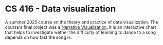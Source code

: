 # CS 416 - Data visualization
A summer 2025 course on the theory and practice of data visualization. 
The course's final project was a [Narrative Visualization](http://127.0.0.1:5500/narrative_viz.html). 
It is an interactive chart that helps to investigate wether the difficulty of learning to dance to a song depends on how fast the song is. 
